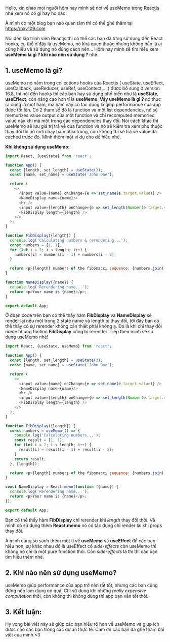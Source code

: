 Hello, xin chào mọi người hôm nay mình sẽ nói về useMemo trong Reactjs nhé xem nó có gì hay ho nào.

À mình có một blog bạn nào quan tâm thì có thể ghé thăm tại https://nxv109.com

Nói đến lập trình viên Reactjs thì có thể các bạn đã từng sử dụng đến React hooks, cụ thể ở đây là useMemo, nó khá quen thuộc nhưng không hẳn là ai cũng hiểu và sử dụng nó đúng cách nên...
Hôm nay mình sẽ tìm hiểu xem   **useMemo là gì ? khi nào nên sử dụng ?** nhé.

## 1. useMemo là gì?
useMemo nó nằm trong collections hooks của Reactjs ( useState, useEffect, useCallback, useReducer, useRef, useContect,... ) được bổ sung ở version 16.8, thì nói đến hooks thì các bạn hay sử dụng phổ biến như là **useState**, **useEffect**, còn nâng cao hơn tí là **useMemo**.
**Vậy useMemo là gì ?** nó thực ra cũng là một hàm, mà hàm này có tác dụng là giúp performance của app được tốt lên.
Có 2 tham số đó là function và một list dependencies, nó sẽ memorizes value output của một function và chỉ recomputed memoried value này khi mà một trong các dependencies thay đổi. Nói cách khác thì useMemo sẽ lưu giá trị trả về của function và nó sẽ kiểm tra xem phụ thuộc thay đổi thì nó mới chạy hàm phía trong, còn không thì sẽ trả về value đã cached trước đó. Mình thêm một ví dụ cho dể hiểu nhé.

**Khi không sử dụng useMemo:**

```js
import React, {useState} from 'react';

function App() {
  const [length, set_length] = useState(3);
  const [name, set_name] = useState('John Doe');

  return (
    <>
      <input value={name} onChange={e => set_name(e.target.value)} />
      <NameDisplay name={name}/>
      <hr />
      <input value={length} onChange={e => set_length(Number(e.target.value))} />
      <FibDisplay length={length} />
    </>
  );
}

function FibDisplay({length}) {
  console.log('Calculating numbers & rerendering...');
  const numbers = [1, 1];
  for (let i = 2; i < length; i++) {
    numbers[i] = numbers[i - 1] + numbers[i - 2];
  }

  return <p>{length} numbers of the fibonacci sequence: {numbers.join(', ')}</p>;
}

function NameDisplay({name}) {
  console.log('Rerendering name...');
  return <p>Your name is {name}</p>;
}

export default App;
```

Ở đoạn code trên bạn có thể thấy hàm **FibDisplay** và **NameDisplay** sẽ render lại nếu một trong 2 state name và length bị thay đổi, tới đây bạn có thể thấy có sự rerender không cần thiết phải không ạ. Đó là khi chỉ thay đổi *name* nhưng funtion **FibDisplay** cũng bị rerender. Tiếp theo mình sẽ sử dụng useMemo nhé!

```js
import React, {useState, useMemo} from 'react';

function App() {
  const [length, set_length] = useState(3);
  const [name, set_name] = useState('John Doe');

  return (
    <>
      <input value={name} onChange={e => set_name(e.target.value)} />
      <NameDisplay name={name}/>
      <hr />
      <input value={length} onChange={e => set_length(Number(e.target.value))} />
      <FibDisplay length={length} />
    </>
  );
}

function FibDisplay({length}) {
  const numbers = useMemo(() => {
    console.log('Calculating numbers...');
    const result = [1, 1];
    for (let i = 2; i < length; i++) {
      result[i] = result[i - 1] + result[i - 2];
    }
    return result;
  }, [length]);

  return <p>{length} numbers of the fibonacci sequence: {numbers.join(', ')}</p>;
}

const NameDisplay = React.memo(function ({name}) {
  console.log('Rerendering name...');
  return <p>Your name is {name}</p>;
});

export default App;
```

Bạn có thể thấy hàm **FibDisplay** chỉ rerender khi *length* thay đổi thôi. Và mình có sử dụng thêm **React.memo** nó có tác dụng chỉ render lại khi props thay đổi.

À mình cũng so sánh thêm một tí về **useMemo** và **useEffect** để các bạn hiểu hơn, sự khác nhau đó là useEffect có *side-effects* còn useMemo thì không nó chỉ là một pure function thôi. Còn *side-effects* là thì thì các bạn tìm hiểu thêm nhé.

## 2. Khi nào nên sử dụng useMemo?
useMemo giúp performance của app trở nên rất tốt, nhưng các bạn cũng đừng nên lạm dụng nó quá. Chỉ sử dụng khi những *really expensive computation* thôi, còn không thì không dùng thì app bạn vẫn tốt thôi.

## 3. Kết luận:
Hy vọng bài viết này sẽ giúp các bạn hiểu rõ hơn về useMemo và giúp ích được cho các bạn trong các dự án thực tế. Cảm ơn các bạn đã ghé thăm bài viết của mình <3